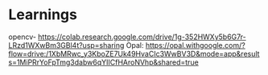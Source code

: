 # Learnings
opencv- https://colab.research.google.com/drive/1g-352HWXy5b6G7r-LRzd1WXwBm3GBl4t?usp=sharing
Opal: https://opal.withgoogle.com/?flow=drive:/1XbMRwc_y3KboZE7Uk49HvaCIc3WwBV3D&mode=app&results=1MiPRrYoFpTmg3dabw6qYIICfHAroNVhp&shared=true

